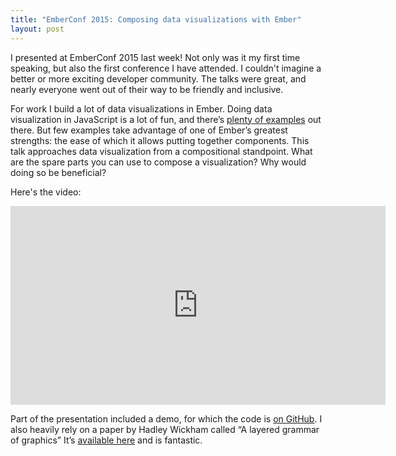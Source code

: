 ```yaml
---
title: "EmberConf 2015: Composing data visualizations with Ember"
layout: post
---
```


I presented at EmberConf 2015 last week! Not only was it my first time speaking, but also the first conference I have attended. I couldn't imagine a better or more exciting developer community. The talks were great, and nearly everyone went out of their way to be friendly and inclusive.

For work I build a lot of data visualizations in Ember. Doing data visualization in JavaScript is a lot of fun, and there’s [plenty of examples][2] out there. But few examples take advantage of one of Ember’s greatest strengths: the ease of which it allows putting together components. This talk approaches data visualization from a compositional standpoint. What are the spare parts you can use to compose a visualization? Why would doing so be beneficial?

Here's the video:

<iframe width="600" height="318" src="https://www.youtube-nocookie.com/embed/J-LpgGqyxcI?rel=0" frameborder="0" allowfullscreen></iframe>

<script async class="speakerdeck-embed" data-id="8f3bada23d084c219eb4c44353ccee7f" data-ratio="1.33333333333333" src="//speakerdeck.com/assets/embed.js"></script>

Part of the presentation included a demo, for which the code is [on GitHub][0]. I also heavily rely on a paper by Hadley Wickham called “A layered grammar of graphics” It’s [available here][1] and is fantastic.

[0]: https://github.com/chnn/composing-graphics
[1]: http://vita.had.co.nz/papers/layered-grammar.html
[2]: https://github.com/mbostock/d3/wiki/Gallery
